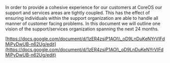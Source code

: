 In order to provide a cohesive experience for our customers at CoreOS our support and services areas are tightly coupled. This has the effect of ensuring individuals within the support organization are able to handle all manner of customer facing problems. In this document we will outline one vision of the support/services organization spanning the next 24 months.

[https://docs.google.com/document/d/1zER4zsiP1AOl\\_oD9LnDuKeNYrVIFdMjPyDwUB-n62Ug/edit](https://docs.google.com/document/d/1zER4zsiP1AOl\_oD9LnDuKeNYrVIFdMjPyDwUB-n62Ug/edit)

